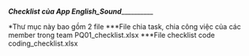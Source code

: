 ﻿_________________Checklist của App English_Sound___________________________

*Thư mục này bao gồm 2 file 
	***File chia task, chia công việc của các member trong team
	   PQ01_checklist.xlsx
	***File checklist code
	   coding_checklist.xlsx

